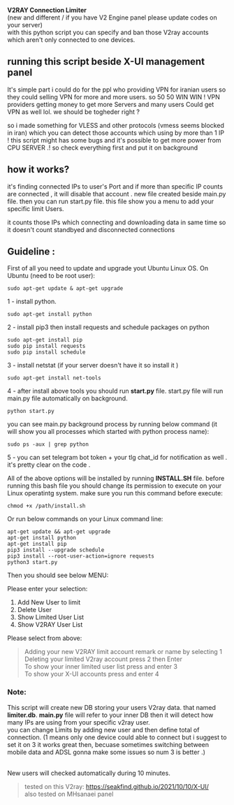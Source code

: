 <b>V2RAY Connection Limiter</b> <br>
(new and different / if you have V2 Engine panel please update codes on your server)<br>
with this python script you can specify and ban those V2ray accounts which aren't only connected to one devices. 


## running this script beside X-UI management panel
It's simple part i could do for the ppl who providing VPN for iranian users so they could selling VPN for more and more users. so 50 50 WIN WIN ! VPN providers getting money to get more Servers and many users Could get VPN as well lol. we should be togheder right ?

so i made something for VLESS and other protocols (vmess seems blocked in iran) which you can detect those accounts which using by more than 1 IP ! this script might has some bugs and it's possible to get more power from CPU SERVER .! so check everything first and put it on background



## how it works?
it's finding connected IPs to user's Port and if more than specific IP counts are connected , it will disable that account . new file created beside main.py file. then you can run start.py file. this file show you a menu to add your specific limit Users.

it counts those IPs which connecting and downloading data in same time so it doesn't count standbyed and disconnected connections


## Guideline :
First of all you need to update and upgrade yout Ubuntu Linux OS.
  On Ubuntu (need to be root user):
  ```
  sudo apt-get update & apt-get upgrade
  ```
1 - install python.
  ```
  sudo apt-get install python
  ```
2 - install pip3 then install requests and schedule packages on python<br>
  ```
  sudo apt-get install pip
  sudo pip install requests
  sudo pip install schedule
  ```
3 - install netstat (if your server doesn't have it so install it )<br>
  ```
  sudo apt-get install net-tools
  ```
4 - after install above tools you should run <b>start.py</b> file. start.py file will run main.py file automatically on background.<br>

  ```
  python start.py
  ```
  you can see main.py background process by running below command (it will show you all processes which started with python process name):
  ```
  sudo ps -aux | grep python
  ```
  
5 - you can set telegram bot token + your tlg chat_id for notification as well . it's pretty clear on the code .

All of the above options will be installed by running <b>INSTALL.SH</b> file. before running this bash file you should change its permission to execute on your Linux operatintg system. make sure you run this command before execute:
  ```
  chmod +x /path/install.sh
  ```
 Or
 run below commands on your Linux command line:
  ```
apt-get update && apt-get upgrade
apt-get install python
apt-get install pip
pip3 install --upgrade schedule
pip3 install --root-user-action=ignore requests
python3 start.py
  ```
 Then you should see below MENU:

Please enter your selection:
  1. Add New User to limit
  2. Delete User
  3. Show Limited User List
  4. Show V2RAY User List

Please select from above:

   > Adding your new V2RAY limit account remark or name by selecting 1 <br>
   > Deleting your limited V2ray account press 2 then Enter <br>
   > To show your inner limited user list press and enter 3 <br>
   > To show your X-UI accounts press and enter 4 <br>


### Note: 
This script will create new DB storing your users V2ray data. that named <b>limiter.db</b>. <b>main.py</b> file will refer to your inner DB then it will detect how many IPs are using from your specific v2ray user. <br>
you can change Limits by adding new user and then define total of connection. (1 means only one device could able to connect but i suggest to set it on 3 it works great then, becuase sometimes switching between mobile data and ADSL gonna make some issues so num 3 is better .) <br><br>

New users will checked automatically during 10 minutes. <br>
> tested on this V2ray: https://seakfind.github.io/2021/10/10/X-UI/ <br>
> also tested on MHsanaei panel
